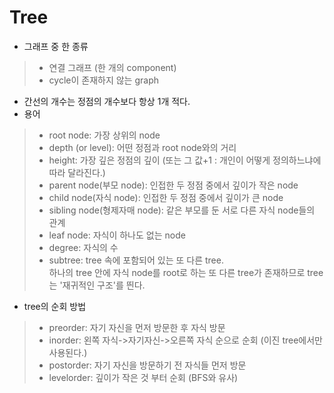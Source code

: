 # Tree
* 그래프 중 한 종류
> * 연결 그래프 (한 개의 component)
> * cycle이 존재하지 않는 graph
* 간선의 개수는 정점의 개수보다 항상 1개 적다.
* 용어
> * root node: 가장 상위의 node
> * depth (or level): 어떤 정점과 root node와의 거리
> * height: 가장 깊은 정점의 깊이 (또는 그 값+1 : 개인이 어떻게 정의하느냐에 따라 달라진다.)
> * parent node(부모 node): 인접한 두 정점 중에서 깊이가 작은 node
> * child node(자식 node): 인접한 두 정점 중에서 깊이가 큰 node
> * sibling node(형제자매 node): 같은 부모를 둔 서로 다른 자식 node들의 관계
> * leaf node: 자식이 하나도 없는 node
> * degree: 자식의 수
> * subtree: tree 속에 포함되어 있는 또 다른 tree.<br> 하나의 tree 안에 자식 node를 root로 하는 또 다른 tree가 존재하므로 tree는 '재귀적인 구조'를 띈다.
* tree의 순회 방법
> * preorder: 자기 자신을 먼저 방문한 후 자식 방문
> * inorder: 왼쪽 자식->자기자신->오른쪽 자식 순으로 순회 (이진 tree에서만 사용된다.)
> * postorder: 자기 자신을 방문하기 전 자식들 먼저 방문
> * levelorder: 깊이가 작은 것 부터 순회 (BFS와 유사)
